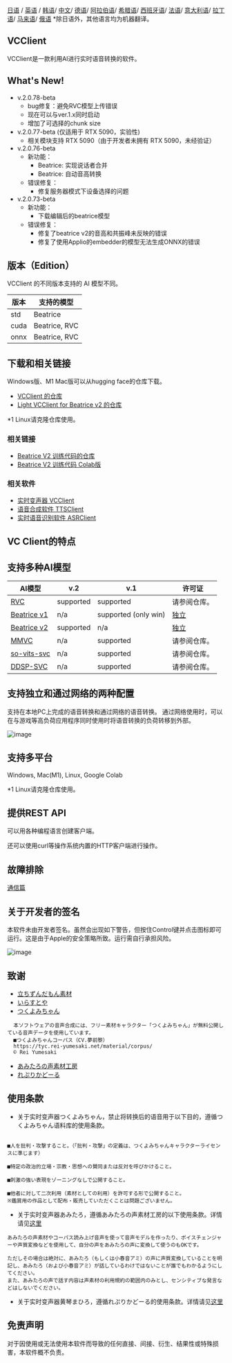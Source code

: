 [日语](/README.md) /
[英语](/docs_i18n/README_en.md) /
[韩语](/docs_i18n/README_ko.md)/
[中文](/docs_i18n/README_zh.md)/
[德语](/docs_i18n/README_de.md)/
[阿拉伯语](/docs_i18n/README_ar.md)/
[希腊语](/docs_i18n/README_el.md)/
[西班牙语](/docs_i18n/README_es.md)/
[法语](/docs_i18n/README_fr.md)/
[意大利语](/docs_i18n/README_it.md)/
[拉丁语](/docs_i18n/README_la.md)/
[马来语](/docs_i18n/README_ms.md)/
[俄语](/docs_i18n/README_ru.md)
*除日语外，其他语言均为机器翻译。

## VCClient

VCClient是一款利用AI进行实时语音转换的软件。

## What's New!

* v.2.0.78-beta
  * bug修复：避免RVC模型上传错误
  * 现在可以与ver.1.x同时启动
  * 增加了可选择的chunk size
* v.2.0.77-beta (仅适用于 RTX 5090，实验性)
  * 相关模块支持 RTX 5090（由于开发者未拥有 RTX 5090，未经验证）
* v.2.0.76-beta
  * 新功能：
    * Beatrice: 实现说话者合并
    * Beatrice: 自动音高转换
  * 错误修复：
    * 修复服务器模式下设备选择的问题
* v.2.0.73-beta
  * 新功能：
    * 下载编辑后的beatrice模型
  * 错误修复：
    * 修复了beatrice v2的音高和共振峰未反映的错误
    * 修复了使用Applio的embedder的模型无法生成ONNX的错误

## 版本（Edition）

VCClient 的不同版本支持的 AI 模型不同。

| 版本 | 支持的模型 |
| ---- | ---------- |
| std  | Beatrice   |
| cuda | Beatrice, RVC |
| onnx | Beatrice, RVC |

## 下载和相关链接

Windows版、M1 Mac版可以从hugging face的仓库下载。

* [VCClient 的仓库](https://huggingface.co/wok000/vcclient000/tree/main)
* [Light VCClient for Beatrice v2 的仓库](https://huggingface.co/wok000/light_vcclient_beatrice/tree/main)

*1 Linux请克隆仓库使用。

### 相关链接

* [Beatrice V2 训练代码的仓库](https://huggingface.co/fierce-cats/beatrice-trainer)
* [Beatrice V2 训练代码 Colab版](https://github.com/w-okada/beatrice-trainer-colab)

### 相关软件

* [实时变声器 VCClient](https://github.com/w-okada/voice-changer)
* [语音合成软件 TTSClient](https://github.com/w-okada/ttsclient)
* [实时语音识别软件 ASRClient](https://github.com/w-okada/asrclient)

## VC Client的特点

## 支持多种AI模型

| AI模型                                                                                                     | v.2       | v.1                  | 许可证                                                                                 |
| ------------------------------------------------------------------------------------------------------------ | --------- | -------------------- | ------------------------------------------------------------------------------------------ |
| [RVC ](https://github.com/RVC-Project/Retrieval-based-Voice-Conversion-WebUI/blob/main/docs/jp/README.ja.md) | supported | supported            | 请参阅仓库。                                                             |
| [Beatrice v1](https://prj-beatrice.com/)                                                                     | n/a       | supported (only win) | [独立](https://github.com/w-okada/voice-changer/tree/master/server/voice_changer/Beatrice) |
| [Beatrice v2](https://prj-beatrice.com/)                                                                     | supported | n/a                  | [独立](https://huggingface.co/wok000/vcclient_model/blob/main/beatrice_v2_beta/readme.md)  |
| [MMVC](https://github.com/isletennos/MMVC_Trainer)                                                           | n/a       | supported            | 请参阅仓库。                                                             |
| [so-vits-svc](https://github.com/svc-develop-team/so-vits-svc)                                               | n/a       | supported            | 请参阅仓库。                                                             |
| [DDSP-SVC](https://github.com/yxlllc/DDSP-SVC)                                                               | n/a       | supported            | 请参阅仓库。                                                             |

## 支持独立和通过网络的两种配置

支持在本地PC上完成的语音转换和通过网络的语音转换。
通过网络使用时，可以在与游戏等高负荷应用程序同时使用时将语音转换的负荷转移到外部。

![image](https://user-images.githubusercontent.com/48346627/206640768-53f6052d-0a96-403b-a06c-6714a0b7471d.png)

## 支持多平台

Windows, Mac(M1), Linux, Google Colab

*1 Linux请克隆仓库使用。

## 提供REST API

可以用各种编程语言创建客户端。

还可以使用curl等操作系统内置的HTTP客户端进行操作。

## 故障排除

[通信篇](tutorials/trouble_shoot_communication_ja.md)

## 关于开发者的签名

本软件未由开发者签名。虽然会出现如下警告，但按住Control键并点击图标即可运行。这是由于Apple的安全策略所致。运行需自行承担风险。

![image](https://user-images.githubusercontent.com/48346627/212567711-c4a8d599-e24c-4fa3-8145-a5df7211f023.png)

## 致谢

* [立ちずんだもん素材](https://seiga.nicovideo.jp/seiga/im10792934)
* [いらすとや](https://www.irasutoya.com/)
* [つくよみちゃん](https://tyc.rei-yumesaki.net/)

```
  本ソフトウェアの音声合成には、フリー素材キャラクター「つくよみちゃん」が無料公開している音声データを使用しています。
  ■つくよみちゃんコーパス（CV.夢前黎）
  https://tyc.rei-yumesaki.net/material/corpus/
  © Rei Yumesaki
```

* [あみたろの声素材工房](https://amitaro.net/)
* [れぷりかどーる](https://kikyohiroto1227.wixsite.com/kikoto-utau)

## 使用条款

* 关于实时变声器つくよみちゃん，禁止将转换后的语音用于以下目的，遵循つくよみちゃん语料库的使用条款。

```

■人を批判・攻撃すること。（「批判・攻撃」の定義は、つくよみちゃんキャラクターライセンスに準じます）

■特定の政治的立場・宗教・思想への賛同または反対を呼びかけること。

■刺激の強い表現をゾーニングなしで公開すること。

■他者に対して二次利用（素材としての利用）を許可する形で公開すること。
※鑑賞用の作品として配布・販売していただくことは問題ございません。
```

* 关于实时变声器あみたろ，遵循あみたろの声素材工房的以下使用条款。详情请见[这里](https://amitaro.net/voice/faq/#index_id6)

```
あみたろの声素材やコーパス読み上げ音声を使って音声モデルを作ったり、ボイスチェンジャーや声質変換などを使用して、自分の声をあみたろの声に変換して使うのもOKです。

ただしその場合は絶対に、あみたろ（もしくは小春音アミ）の声に声質変換していることを明記し、あみたろ（および小春音アミ）が話しているわけではないことが誰でもわかるようにしてください。
また、あみたろの声で話す内容は声素材の利用規約の範囲内のみとし、センシティブな発言などはしないでください。
```

* 关于实时变声器黄琴まひろ，遵循れぷりかどーる的使用条款。详情请见[这里](https://kikyohiroto1227.wixsite.com/kikoto-utau/ter%EF%BD%8Ds-of-service)

## 免责声明

对于因使用或无法使用本软件而导致的任何直接、间接、衍生、结果性或特殊损害，本软件概不负责。

```
